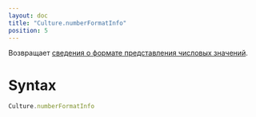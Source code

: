 ```yaml
---
layout: doc
title: "Culture.numberFormatInfo"
position: 5
---
```


Возвращает [сведения о формате представления числовых значений](../NumberFormatInfo/).

# Syntax

```js
Culture.numberFormatInfo
```
